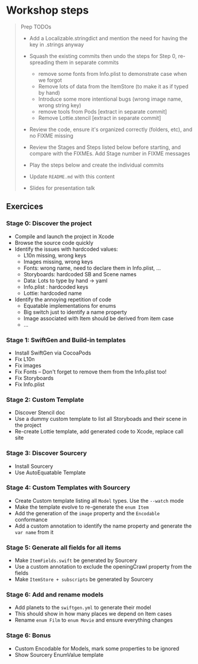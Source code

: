# Workshop steps

> Prep TODOs
> 
>  - Add a Localizable.stringdict and mention the need for having the key in .strings anyway
>  - Squash the existing commits then undo the steps for Step 0, re-spreading them in separate commits
>    - remove some fonts from Info.plist to demonstrate case when we forgot
>    - Remove lots of data from the ItemStore (to make it as if typed by hand)
>    - Introduce some more intentional bugs (wrong image name, wrong string key)
>    - remove tools from Pods [extract in separate commit]
>    - Remove Lottie.stencil [extract in separate commit]
>  - Review the code, ensure it's organized correctly (folders, etc), and no FIXME missing
>  - Review the Stages and Steps listed below before starting, and compare with the FIXMEs. Add Stage number in FIXME messages
>  - Play the steps below and create the individual commits
> 
> - Update `README.md` with this content
> - Slides for presentation talk
> 

## Exercices

### Stage 0: Discover the project

* Compile and launch the project in Xcode
* Browse the source code quickly
* Identify the issues with hardcoded values:
  * L10n missing, wrong keys
  * Images missing, wrong keys
  * Fonts: wrong name, need to declare them in Info.plist, ...
  * Storyboards: hardcoded SB and Scene names
  * Data: Lots to type by hand -> yaml
  * Info.plist : hardcoded keys
  * Lottie: hardcoded name
* Identify the annoying repetition of code
  * Equatable implementations for enums
  * Big switch just to identify a name property
  * Image associated with Item should be derived from item case
  * ...

### Stage 1: SwiftGen and Build-in templates

* Install SwiftGen via CocoaPods
* Fix L10n
* Fix images
* Fix Fonts – Don't forget to remove them from the Info.plist too!
* Fix Storyboards
* Fix Info.plist

### Stage 2: Custom Template

* Discover Stencil doc
* Use a dummy custom template to list all Storyboads and their scene in the project
* Re-create Lottie template, add generated code to Xcode, replace call site

### Stage 3: Discover Sourcery

* Install Sourcery
* Use AutoEquatable Template

### Stage 4: Custom Templates with Sourcery

* Create Custom template listing all `Model` types. Use the `--watch` mode
* Make the template evolve to re-generate the `enum Item`
* Add the generation of the `image` property and the `Encodable` conformance
* Add a custom annotation to identify the name property and generate the `var name` from it

### Stage 5: Generate all fields for all items

* Make `ItemFields.swift` be generated by Sourcery
* Use a custom annotation to exclude the openingCrawl property from the fields
* Make `ItemStore + subscripts` be generated by Sourcery

### Stage 6: Add and rename models

* Add planets to the `swiftgen.yml` to generate their model
* This should show in how many places we depend on Item cases
* Rename `enum Film` to `enum Movie` and ensure everything changes

### Stage 6: Bonus

* Custom Encodable for Models, mark some properties to be ignored
* Show Sourcery EnumValue template
